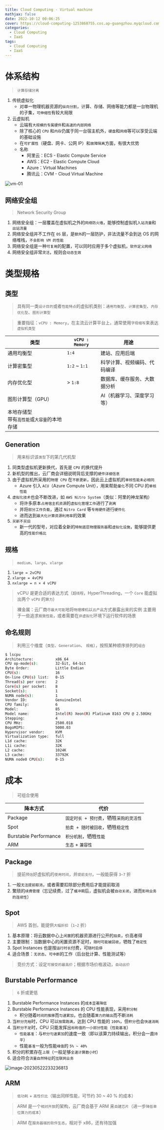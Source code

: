 ```yaml
---
title: Cloud Computing - Virtual machine
mathjax: false
date: 2022-10-12 00:06:25
cover: https://cloud-computing-1253868755.cos.ap-guangzhou.myqcloud.com/c2jc06l6fp3zzg52fl01.webp
categories:
  - Cloud Computing
  - IaaS
tags:
  - Cloud Computing
  - IaaS
---
```


# 体系结构

> `计算存储分离`

1. 传统虚拟化
   - 对单一物理机器资源的`纵向分割`，计算、存储、网络等能力都是一台物理机的子集，`可伸缩性`有较大局限
2. 云虚拟机
   - 云端有`大规模的专属硬件`和`高速的内部网络`
   - 除了核心的 `CPU` 和`内存`仍属于同一台宿主机外，`硬盘`和`网络`等可以享受云端的基础设施
   - 在`可扩展性`（硬盘、网卡、公网 IP）和`故障隔离`方面，有很大优势
   - 名称
     - 阿里云：ECS - Elastic Compute Service
     - AWS：EC2 - Elastic Compute Cloud
     - Azure：Virtual Machines
     - 腾讯云：CVM - Cloud Virtual Machine

<!-- more -->

![vm-01](https://cloud-computing-1253868755.cos.ap-guangzhou.myqcloud.com/vm-01.jpeg)

## 网络安全组

> Network Security Group

1. 网络安全组：一层覆盖在虚拟机之外的`网络防火墙`，能够控制虚拟机`入站流量`和`出站流量`
2. 网络安全组并不工作在 `OS` 层，是`额外`的一层防护，非法流量不会到达 OS 的网络堆栈，`不会影响 VM 的性能`
3. 网络安全组是一种`可复用`的配置，可以同时应用于多个虚拟机，`软件定义网络`
4. 网络安全组非常`灵活`，规则会`动态生效`

# 类型规格

## 类型

> 具有同一类`设计目的`或者`性能特点`的虚拟机类别：`通用均衡型`、`计算密集型`、`内存优化型`、`图形计算型`

> 重要指征：`vCPU : Memory`，在主流云计算平台上，通常使用`字母缩写`来表达`虚拟机类型`

| 类型                                             | `vCPU : Memory` | 用途                         |
| ------------------------------------------------ | --------------- | ---------------------------- |
| 通用均衡型                                       | `1:4`           | 建站、应用后端               |
| 计算密集型                                       | `1:2` ~ `1:1`   | 科学计算、视频编码、代码编译 |
| 内存优化型                                       | > `1:8`         | 数据库、缓存服务、大数据分析 |
| 图形计算型（GPU）                                |                 | AI（机器学习、深度学习等）   |
| 本地存储型<br />带有`高性能`或`大容量`的本地存储 |                 |                              |

## Generation

> 用来标识该`类型`下的第几代机型

1. 同类型虚拟机更新换代，首先是 `CPU` 的换代提升
2. 新机型的推出，云厂商会详细说明背后支撑的`硬件详细信息`
3. 由于虚拟机所采用的`物理 CPU` 在`不断更新`，因此云上虚拟机的`单核性能未必相同`
   - Azure 引入 `ACU`（Azure Compute Unit），用来帮助`量化`不同 CPU 的`单核性能 `
4. `虚拟化技术`也会不断改进，如 `AWS Nitro System`（类似：阿里的神龙架构）
   - 将许多原本`占用宿主机资源`的`虚拟化管理工作`进行了`剥离`
   - 并将`部分工作负载`，通过 `Nitro Card`  等`专用硬件`进行`硬件化`
   - 进而达到`最大化计算资源利用率`的效果
5. `买新不买旧`
   - 新一代的型号，对应着全新的`特制底层物理服务器`和`虚拟化设施`，能够提供更高的`性能价格比`

## 规格

> `medium`、`large`、`xlarge`

1. `large = 2vCPU`
2. `xlarge = 4vCPU`
3. `nxlarge = n × 4 vCPU`

> vCPU 是更合适的表达方式（`超线程`，HyperThreading，一个 `Core` 能虚拟出两个 `vCPU` 的`算力`）

> 裸金属：云厂商`尽最大可能`地将`物理裸机`以`云产品`方式暴露出来的实例
> 主要用于一些追求`极致性能`，或者需要在`非虚拟化`环境下运行软件的场景

## 命名规则

> 利用三个维度（`类型`、`Generation`、 `规格`），按照某种顺序排列的`组合`

```bash
$ lscpu
Architecture:          x86_64
CPU op-mode(s):        32-bit, 64-bit
Byte Order:            Little Endian
CPU(s):                16
On-line CPU(s) list:   0-15
Thread(s) per core:    2
Core(s) per socket:    8
Socket(s):             1
NUMA node(s):          1
Vendor ID:             GenuineIntel
CPU family:            6
Model:                 85
Model name:            Intel(R) Xeon(R) Platinum 8163 CPU @ 2.50GHz
Stepping:              4
CPU MHz:               2500.018
BogoMIPS:              5000.03
Hypervisor vendor:     KVM
Virtualization type:   full
L1d cache:             32K
L1i cache:             32K
L2 cache:              1024K
L3 cache:              33792K
NUMA node0 CPU(s):     0-15
```

# 成本

> 可组合使用

| 降本方式              | 代价                                    |
| --------------------- | --------------------------------------- |
| Package               | `固定时长 + 预付费`，牺牲`采购的灵活性` |
| Spot                  | `拍卖 + 随时被回收`，牺牲`稳定性`       |
| Burstable Performance | `积分机制`，牺牲`性能`                  |
| ARM                   | `生态` + `兼容性`                       |

## Package

> 提前`预估`好虚拟机的`使用时间`，并`提前支付`，一般能获得 `3~7` 折

1. 一般`无法提前取消`，或者需要扣除部分费用后才能提前取消
2. 繁琐的`续费管理`（忘记续费，过了`缓冲期`后，虚拟机会被`自动关闭`，进而`影响业务的连续性`）

## Spot

> AWS 首创，能提供`大幅折扣`（`1~2` 折）

1. 基本原理：将云数据中心上`闲置`的机器资源进行公开的`拍卖`，价高者得
2. 主要限制：当数据中心的闲置资源不足时，`随时可能被回收`，牺牲了`稳定性`
3. Spot Instances 也是按`运行时长`付费，可`随时启停`
4. 适合场景：`无状态`、`可中断`的工作（后台批计算、性能测试等）

> 竞价方式：设定`可接受的最高价`；根据市场价格波动，`自动出价`

## Burstable Performance

> `6` 折或更低

1. Burstable Performance Instances 的`成本显著降低`
2. Burstable Performance Instances 的 CPU 性能表现，采用`积分制`
   - 积分随着`时间的推移`而`匀速累加`，也会随着`算力的输出`而不断`消耗`
3. 当`积分充裕`时，CPU 可以`按需跑满`，达到 CPU 性能的 `100%`，但`积分`也会`快速消耗`
4. 当`积分不足`时，CPU 只能发挥出`标称值的一小部分性能`（`性能基准`）
   - `性能基准`：与`积分匀速累加`的速度一致（即以该算力持续输出，积分会一直`持平`）
   - 性能`基准`一般为性能`峰值`的 `5% ~ 40%`
5. 积分的积累存在`上限`（一般足够`全速计算数小时`）
6. 适合符合`流量自然特征`的`互联网业务`

![image-20230522233236813](https://cloud-computing-1253868755.cos.ap-guangzhou.myqcloud.com/image-20230522233236813.png)

## ARM

> `低功耗` + `高性价比`（输出同样性能，可节约 30 ~ 40 % 的成本）

> ARM 是一个`相对开放`的架构，云厂商会基于 ARM 来`自建芯片`（进一步`降低单位算力的成本`）

> ARM 在`服务器端的软件生态`，相对于 x86，还有待加强



